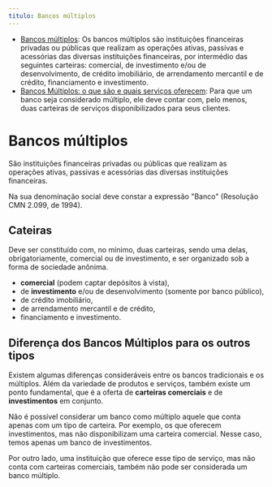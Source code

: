 ```yaml
---
titulo: Bancos múltiplos
---
```

- [Bancos múltiplos](https://www.bcb.gov.br/acessoinformacao/legado?url=https:%2F%2Fwww.bcb.gov.br%2Fpre%2Fcomposicao%2Fbm.asp%3Fidpai%3DSFNCOMP): Os bancos múltiplos são instituições financeiras privadas ou públicas que realizam as operações ativas, passivas e acessórias das diversas instituições financeiras, por intermédio das seguintes carteiras: comercial, de investimento e/ou de desenvolvimento, de crédito imobiliário, de arrendamento mercantil e de crédito, financiamento e investimento.
- [Bancos Múltiplos: o que são e quais serviços oferecem](https://www.modalmais.com.br/blog/bancos-multiplos/): Para que um banco seja considerado múltiplo, ele deve contar com, pelo menos, duas carteiras de serviços disponibilizados para seus clientes.

# Bancos múltiplos

São instituições financeiras privadas ou públicas que realizam as operações ativas, passivas e acessórias das diversas instituições financeiras.

Na sua denominação social deve constar a expressão "Banco" (Resolução CMN 2.099, de 1994).

## Cateiras

Deve ser constituído com, no mínimo, duas carteiras, sendo uma delas, obrigatoriamente, comercial ou de investimento, e ser organizado sob a forma de sociedade anônima.

- **comercial** (podem captar depósitos à vista),
- de **investimento** e/ou de desenvolvimento (somente por banco público),
- de crédito imobiliário,
- de arrendamento mercantil e de crédito,
- financiamento e investimento.

## Diferença dos Bancos Múltiplos para os outros tipos

Existem algumas diferenças consideráveis entre os bancos tradicionais e os múltiplos. Além da variedade de produtos e serviços, também existe um ponto fundamental, que é a oferta de **carteiras comerciais** e de **investimentos** em conjunto.

Não é possível considerar um banco como múltiplo aquele que conta apenas com um tipo de carteira. Por exemplo, os que oferecem investimentos, mas não disponibilizam uma carteira comercial. Nesse caso, temos apenas um banco de investimentos.

Por outro lado, uma instituição que oferece esse tipo de serviço, mas não conta com carteiras comerciais, também não pode ser considerada um banco múltiplo. 

